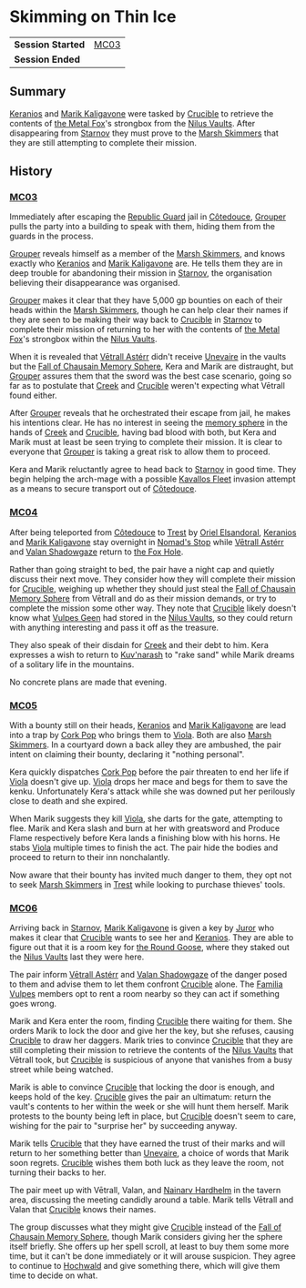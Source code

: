 # Skimming on Thin Ice

|||
| --- | --- |
| **Session Started** | [MC03](../sessions/MC03.md) | storyline.2
| **Session Ended** | |

## Summary

[Keranios](../characters/keranios.md) and [Marik Kaligavone](../characters/marik-kaligavone.md) were tasked by [Crucible](../characters/crucible.md) to retrieve the contents of [the Metal Fox](../characters/vulpes-geen.md)'s strongbox from the [Nilus Vaults](../places/buildings/government/nilus-vaults.md). After disappearing from [Starnov](../places/cities/starnov.md) they must prove to the [Marsh Skimmers](../organisations/marsh-skimmers.md) that they are still attempting to complete their mission.

## History

### [MC03](../sessions/MC03.md)

Immediately after escaping the [Republic Guard](../organisations/guards/republic-guard.md) jail in [Côtedouce](../places/towns/cotedouce.md), [Grouper](../characters/grouper.md) pulls the party into a building to speak with them, hiding them from the guards in the process.

[Grouper](../characters/grouper.md) reveals himself as a member of the [Marsh Skimmers](../organisations/marsh-skimmers.md), and knows exactly who [Keranios](../characters/keranios.md) and [Marik Kaligavone](../characters/marik-kaligavone.md) are. He tells them they are in deep trouble for abandoning their mission in [Starnov](../places/cities/starnov.md), the organisation believing their disappearance was organised.

[Grouper](../characters/grouper.md) makes it clear that they have 5,000 gp bounties on each of their heads within the [Marsh Skimmers](../organisations/marsh-skimmers.md), though he can help clear their names if they are seen to be making their way back to [Crucible](../characters/crucible.md) in [Starnov](../places/cities/starnov.md) to complete their mission of returning to her with the contents of [the Metal Fox](../characters/vulpes-geen.md)'s strongbox within the [Nilus Vaults](../places/buildings/government/nilus-vaults.md).

When it is revealed that [Vētrall Astérr](../characters/vetrall-asterr.md) didn't receive [Unevaire](../items/artifacts-of-oonar/weapons/unevaire.md) in the vaults but the [Fall of Chausain Memory Sphere](../items/artifacts-of-oonar/memory-spheres/fall-of-chausain-memory-sphere.md), Kera and Marik are distraught, but [Grouper](../characters/grouper.md) assures them that the sword was the best case scenario, going so far as to postulate that [Creek](../characters/creek.md) and [Crucible](../characters/crucible.md) weren't expecting what Vētrall found either.

After [Grouper](../characters/grouper.md) reveals that he orchestrated their escape from jail, he makes his intentions clear. He has no interest in seeing the [memory sphere](../items/artifacts-of-oonar/memory-spheres/memory-sphere.md) in the hands of [Creek](../characters/creek.md) and [Crucible](../characters/crucible.md), having bad blood with both, but Kera and Marik must at least be seen trying to complete their mission. It is clear to everyone that [Grouper](../characters/grouper.md) is taking a great risk to allow them to proceed.

Kera and Marik reluctantly agree to head back to [Starnov](../places/cities/starnov.md) in good time. They begin helping the arch-mage with a possible [Kavallos Fleet](../civilisations/kavallos-fleet/kavallos-fleet.md) invasion attempt as a means to secure transport out of [Côtedouce](../places/towns/cotedouce.md).

### [MC04](../sessions/MC04.md)

After being teleported from [Côtedouce](../places/towns/cotedouce.md) to [Trest](../places/towns/trest.md) by [Oriel Elsandoral](../characters/oriel-elsandoral.md), [Keranios](../characters/keranios.md) and [Marik Kaligavone](../characters/marik-kaligavone.md) stay overnight in [Nomad's Stop](../places/buildings/inns-taverns/nomads-stop.md) while [Vētrall Astérr](../characters/vetrall-asterr.md) and [Valan Shadowgaze](../characters/valan-shadowgaze.md) return to [the Fox Hole](../places/buildings/the-fox-hole.md).

Rather than going straight to bed, the pair have a night cap and quietly discuss their next move. They consider how they will complete their mission for [Crucible](../characters/crucible.md), weighing up whether they should just steal the [Fall of Chausain Memory Sphere](../items/artifacts-of-oonar/memory-spheres/fall-of-chausain-memory-sphere.md) from Vētrall and do as their mission demands, or try to complete the mission some other way. They note that [Crucible](../characters/crucible.md) likely doesn't know what [Vulpes Geen](../characters/vulpes-geen.md) had stored in the [Nilus Vaults](../places/buildings/government/nilus-vaults.md), so they could return with anything interesting and pass it off as the treasure.

They also speak of their disdain for [Creek](../characters/creek.md) and their debt to him. Kera expresses a wish to return to [Kuv'narash](../places/villages/kuvnarash.md) to "rake sand" while Marik dreams of a solitary life in the mountains.

No concrete plans are made that evening.

### [MC05](../sessions/MC05.md)

With a bounty still on their heads, [Keranios](../characters/keranios.md) and [Marik Kaligavone](../characters/marik-kaligavone.md) are lead into a trap by [Cork Pop](../characters/cork-pop.md) who brings them to [Viola](../characters/viola.md). Both are also [Marsh Skimmers](../organisations/marsh-skimmers.md). In a courtyard down a back alley they are ambushed, the pair intent on claiming their bounty, declaring it "nothing personal".

Kera quickly dispatches [Cork Pop](../characters/cork-pop.md) before the pair threaten to end her life if [Viola](../characters/viola.md) doesn't give up. [Viola](../characters/viola.md) drops her mace and begs for them to save the kenku. Unfortunately Kera's attack while she was downed put her perilously close to death and she expired.

When Marik suggests they kill [Viola](../characters/viola.md), she darts for the gate, attempting to flee. Marik and Kera slash and burn at her with greatsword and Produce Flame respectively before Kera lands a finishing blow with his horns. He stabs [Viola](../characters/viola.md) multiple times to finish the act. The pair hide the bodies and proceed to return to their inn nonchalantly.

Now aware that their bounty has invited much danger to them, they opt not to seek [Marsh Skimmers](../organisations/marsh-skimmers.md) in [Trest](../places/towns/trest.md) while looking to purchase thieves' tools.

### [MC06](../sessions/MC06.md)

Arriving back in [Starnov](../places/cities/starnov.md), [Marik Kaligavone](../characters/marik-kaligavone.md) is given a key by [Juror](../characters/juror.md) who makes it clear that [Crucible](../characters/crucible.md) wants to see her and [Keranios](../characters/keranios.md). They are able to figure out that it is a room key for [the Round Goose](../places/buildings/inns-taverns/the-round-goose.md), where they staked out the [Nilus Vaults](../places/buildings/government/nilus-vaults.md) last they were here.

The pair inform [Vētrall Astérr](../characters/vetrall-asterr.md) and [Valan Shadowgaze](../characters/valan-shadowgaze.md) of the danger posed to them and advise them to let them confront [Crucible](../characters/crucible.md) alone. The [Familia Vulpes](../organisations/familia-vulpes.md) members opt to rent a room nearby so they can act if something goes wrong.

Marik and Kera enter the room, finding [Crucible](../characters/crucible.md) there waiting for them. She orders Marik to lock the door and give her the key, but she refuses, causing [Crucible](../characters/crucible.md) to draw her daggers. Marik tries to convince [Crucible](../characters/crucible.md) that they are still completing their mission to retrieve the contents of the [Nilus Vaults](../places/buildings/government/nilus-vaults.md) that Vētrall took, but [Crucible](../characters/crucible.md) is suspicious of anyone that vanishes from a busy street while being watched.

Marik is able to convince [Crucible](../characters/crucible.md) that locking the door is enough, and keeps hold of the key. [Crucible](../characters/crucible.md) gives the pair an ultimatum: return the vault's contents to her within the week or she will hunt them herself. Marik protests to the bounty being left in place, but [Crucible](../characters/crucible.md) doesn't seem to care, wishing for the pair to "surprise her" by succeeding anyway.

Marik tells [Crucible](../characters/crucible.md) that they have earned the trust of their marks and will return to her something better than [Unevaire](../items/artifacts-of-oonar/weapons/unevaire.md), a choice of words that Marik soon regrets. [Crucible](../characters/crucible.md) wishes them both luck as they leave the room, not turning their backs to her.

The pair meet up with Vētrall, Valan, and [Nainarv Hardhelm](../characters/nainarv-hardhelm.md) in the tavern area, discussing the meeting candidly around a table. Marik tells Vētrall and Valan that [Crucible](../characters/crucible.md) knows their names.

The group discusses what they might give [Crucible](../characters/crucible.md) instead of the [Fall of Chausain Memory Sphere](../items/artifacts-of-oonar/memory-spheres/fall-of-chausain-memory-sphere.md), though Marik considers giving her the sphere itself briefly. She offers up her spell scroll, at least to buy them some more time, but it can't be done immediately or it will arouse suspicion. They agree to continue to [Hochwald](../places/cities/hochwald.md) and give something there, which will give them time to decide on what.
